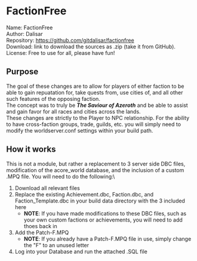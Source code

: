 # FactionFree
Name:   FactionFree \
Author:   Dalisar \
Repository:   https://github.com/gitdalisar/factionfree \
Download:   link to download the sources as .zip (take it from GitHub). \
License:   Free to use for all, please have fun! 


## Purpose
The goal of these changes are to allow for players of either faction to be able to gain repuatation for, take quests from, use cities of, and all other such features of the opposing faction. \
The concept was to truly be **_The Saviour of Azeroth_** and be able to assist and gain favor for all races and cities across the lands. \
These changes are strictly to the Player to NPC relationship. For the ability to have cross-faction groups, trade, guilds, etc. you will simply need to modify the worldserver.conf settings within your build path.

## How it works
This is not a module, but rather a replacement to 3 server side DBC files, modification of the acore_world database, and the inclusion of a custom .MPQ file. You will need to do the following:\

1. Download all relevant files
2. Replace the existing Achievement.dbc, Faction.dbc, and Faction_Template.dbc in your build data directory with the 3 included here
   - **NOTE**: If you have made modifications to these DBC files, such as your own custom factions or achievements, you will need to add thoes back in
4. Add the Patch-F.MPQ
   - **NOTE**: If you already have a Patch-F.MPQ file in use, simply change the "F" to an unused letter
5. Log into your Database and run the attached .SQL file
   
